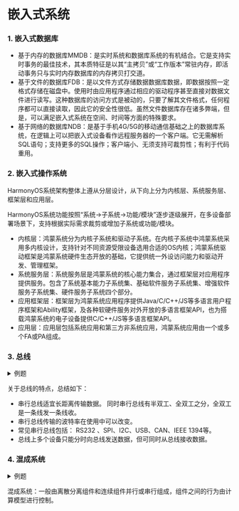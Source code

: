 # 嵌入式系统

### 1. 嵌入式数据库

* 基于内存的数据库MMDB：是实时系统和数据库系统的有机结合。它是支持实时事务的最佳技术，其本质特征是以其“主拷贝”或“工作版本”常驻内存，即活动事务只与实时内存数据库的内存拷贝打交道。&#x20;
* 基于文件的数据库FDB：是以文件方式存储数据数据库数据，即数据按照一定格式存储在磁盘中。使用时由应用程序通过相应的驱动程序甚至直接对数据文件进行读写。这种数据库的访问方式是被动的，只要了解其文件格式，任何程序都可以直接读取，因此它的安全性很低。虽然文件数据库存在诸多弊端，但是，可以满足嵌入式系统在空间、时间等方面的特殊要求。&#x20;
* 基于网络的数据库NDB：是基于手机4G/5G的移动通信基础之上的数据库系统，在逻辑上可以把嵌入式设备看作远程服务器的一个客户端。它无需解析SQL语句；支持更多的SQL操作；客户端小、无须支持可裁剪性；有利于代码重用。

### 2. 嵌入式操作系统

HarmonyOS系统架构整体上遵从分层设计，从下向上分为内核层、系统服务层、框架层和应用层。

HarmonyOS系统功能按照“系统->子系统->功能/模块”逐步逐级展开，在多设备部署场景下，支持根据实际需求裁剪或增加子系统或功能/模块。&#x20;

* 内核层：鸿蒙系统分为内核子系统和驱动子系统。在内核子系统中鸿蒙系统采用多内核设计，支持针对不同资源受限设备选用合适的OS内核；鸿蒙系统驱动框架是鸿蒙系统硬件生态开放的基础，它提供统一外设访问能力和驱动开发、管理框架。
* 系统服务层：系统服务层是鸿蒙系统的核心能力集合，通过框架层对应用程序提供服务。包含了系统基本能力子系统集、基础软件服务子系统集、增强软件服务子系统集、硬件服务子系统四个部分。
* 应用框架层：框架层为鸿蒙系统应用程序提供Java/C/C++/JS等多语言用户程序框架和Ability框架，及各种软硬件服务对外开放的多语言框架API，也为搭载鸿蒙系统的电子设备提供C/C++/JS等多语言框架API。
* 应用层：应用层包括系统应用和第三方非系统应用，鸿蒙系统应用由一个或多个FA或PA组成。

### 3. 总线

<details>

<summary>例题</summary>

以下关于总线的说法中，不正确的是（ ）。

* [ ] A.串行总线适宜于长距离传输数据&#x20;
* [x] B.串行总线传输的波特率是总线初始化时预先定义好的，使用中不可改变&#x20;
* [ ] C.USB接口采用的是串行总线方式&#x20;
* [ ] D.总线上多个设备只能分时向总线发送数据，但可同时从总线接收数据

</details>

关于总线的特点，总结如下：&#x20;

* 串行总线适宜长距离传输数据。 同时串行总线有半双工、全双工之分，全双工是一条线发一条线收。&#x20;
* 串行总线传输的波特率在使用中可以改变。
* 常见串行总线包括： RS232 、SPI、I2C、USB、CAN、IEEE 1394等。&#x20;
* 总线上多个设备只能分时向总线发送数据，但可同时从总线接收数据。

### 4. 混成系统

<details>

<summary>例题</summary>

混成系统是嵌入式实时系统的一种重要的子类。以下关于混成系统的说法中，正确的是（  ）。&#x20;

* [x] A.混成系统一般由离散分离组件并行组成，组件之间的行为由计算模型进行控制
* [ ] B.混成系统一般由离散分离组件和连续组件并行或串行组成 ，组件之间的行为由计算模型进行控制&#x20;
* [ ] C.混成系统一般由连续组件串行组成，组件之间的行为由计算模型进行控制
* [ ] D.混成系统一般由离散分离组件和连续组件并行或串行组成，组件之间的行为由同步/异步事件进行管理&#x20;

</details>

混成系统：一般由离散分离组件和连续组件并行或串行组成，组件之间的行为由计算模型进行控制。
